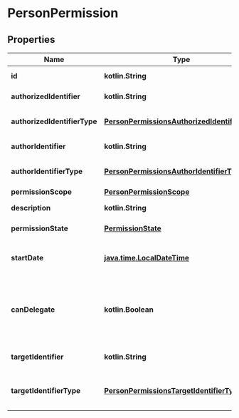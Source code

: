 
# PersonPermission

## Properties
| Name | Type | Description | Notes |
| ------------ | ------------- | ------------- | ------------- |
| **id** | **kotlin.String** | Identyfikator uprawnienia. |  |
| **authorizedIdentifier** | **kotlin.String** | Identyfikator uprawnionego. |  |
| **authorizedIdentifierType** | [**PersonPermissionsAuthorizedIdentifierType**](PersonPermissionsAuthorizedIdentifierType.md) | Typ identyfikatora uprawnionego. |  |
| **authorIdentifier** | **kotlin.String** | Identyfikator uprawniającego. |  |
| **authorIdentifierType** | [**PersonPermissionsAuthorIdentifierType**](PersonPermissionsAuthorIdentifierType.md) | Typ identyfikatora uprawniającego. |  |
| **permissionScope** | [**PersonPermissionScope**](PersonPermissionScope.md) | Uprawnienie. |  |
| **description** | **kotlin.String** | Opis uprawnienia. |  |
| **permissionState** | [**PermissionState**](PermissionState.md) | Stan uprawnienia. |  |
| **startDate** | [**java.time.LocalDateTime**](java.time.LocalDateTime.md) | Data rozpoczęcia obowiązywania uprawnienia. |  |
| **canDelegate** | **kotlin.Boolean** | Informacja o możliwości dalszego nadawania uprawnienia w sposób pośredni. |  |
| **targetIdentifier** | **kotlin.String** | Identyfikator podmiotu docelowego. |  [optional] |
| **targetIdentifierType** | [**PersonPermissionsTargetIdentifierType**](PersonPermissionsTargetIdentifierType.md) | Typ identyfikatora podmiotu docelowego. |  [optional] |



